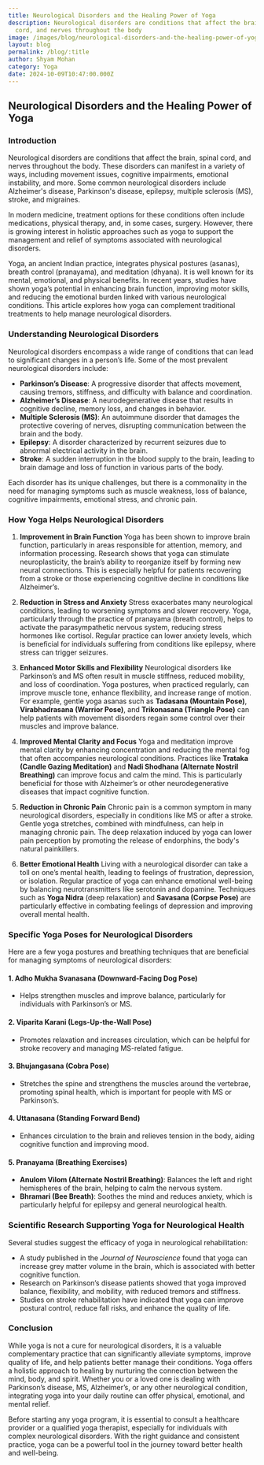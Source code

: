 ```yaml
---
title: Neurological Disorders and the Healing Power of Yoga
description: Neurological disorders are conditions that affect the brain, spinal
  cord, and nerves throughout the body
image: /images/blog/neurological-disorders-and-the-healing-power-of-yoga.webp
layout: blog
permalink: /blog/:title
author: Shyam Mohan
category: Yoga
date: 2024-10-09T10:47:00.000Z
---
```

## Neurological Disorders and the Healing Power of Yoga

### Introduction

Neurological disorders are conditions that affect the brain, spinal cord, and nerves throughout the body. These disorders can manifest in a variety of ways, including movement issues, cognitive impairments, emotional instability, and more. Some common neurological disorders include Alzheimer's disease, Parkinson's disease, epilepsy, multiple sclerosis (MS), stroke, and migraines. 

In modern medicine, treatment options for these conditions often include medications, physical therapy, and, in some cases, surgery. However, there is growing interest in holistic approaches such as yoga to support the management and relief of symptoms associated with neurological disorders. 

Yoga, an ancient Indian practice, integrates physical postures (asanas), breath control (pranayama), and meditation (dhyana). It is well known for its mental, emotional, and physical benefits. In recent years, studies have shown yoga’s potential in enhancing brain function, improving motor skills, and reducing the emotional burden linked with various neurological conditions. This article explores how yoga can complement traditional treatments to help manage neurological disorders.

### Understanding Neurological Disorders

Neurological disorders encompass a wide range of conditions that can lead to significant changes in a person’s life. Some of the most prevalent neurological disorders include:

- **Parkinson’s Disease**: A progressive disorder that affects movement, causing tremors, stiffness, and difficulty with balance and coordination.
- **Alzheimer’s Disease**: A neurodegenerative disease that results in cognitive decline, memory loss, and changes in behavior.
- **Multiple Sclerosis (MS)**: An autoimmune disorder that damages the protective covering of nerves, disrupting communication between the brain and the body.
- **Epilepsy**: A disorder characterized by recurrent seizures due to abnormal electrical activity in the brain.
- **Stroke**: A sudden interruption in the blood supply to the brain, leading to brain damage and loss of function in various parts of the body.

Each disorder has its unique challenges, but there is a commonality in the need for managing symptoms such as muscle weakness, loss of balance, cognitive impairments, emotional stress, and chronic pain.

### How Yoga Helps Neurological Disorders

1. **Improvement in Brain Function**
   Yoga has been shown to improve brain function, particularly in areas responsible for attention, memory, and information processing. Research shows that yoga can stimulate neuroplasticity, the brain’s ability to reorganize itself by forming new neural connections. This is especially helpful for patients recovering from a stroke or those experiencing cognitive decline in conditions like Alzheimer’s.

2. **Reduction in Stress and Anxiety**
   Stress exacerbates many neurological conditions, leading to worsening symptoms and slower recovery. Yoga, particularly through the practice of pranayama (breath control), helps to activate the parasympathetic nervous system, reducing stress hormones like cortisol. Regular practice can lower anxiety levels, which is beneficial for individuals suffering from conditions like epilepsy, where stress can trigger seizures.

3. **Enhanced Motor Skills and Flexibility**
   Neurological disorders like Parkinson’s and MS often result in muscle stiffness, reduced mobility, and loss of coordination. Yoga postures, when practiced regularly, can improve muscle tone, enhance flexibility, and increase range of motion. For example, gentle yoga asanas such as **Tadasana (Mountain Pose)**, **Virabhadrasana (Warrior Pose)**, and **Trikonasana (Triangle Pose)** can help patients with movement disorders regain some control over their muscles and improve balance.

4. **Improved Mental Clarity and Focus**
   Yoga and meditation improve mental clarity by enhancing concentration and reducing the mental fog that often accompanies neurological conditions. Practices like **Trataka (Candle Gazing Meditation)** and **Nadi Shodhana (Alternate Nostril Breathing)** can improve focus and calm the mind. This is particularly beneficial for those with Alzheimer’s or other neurodegenerative diseases that impact cognitive function.

5. **Reduction in Chronic Pain**
   Chronic pain is a common symptom in many neurological disorders, especially in conditions like MS or after a stroke. Gentle yoga stretches, combined with mindfulness, can help in managing chronic pain. The deep relaxation induced by yoga can lower pain perception by promoting the release of endorphins, the body's natural painkillers.

6. **Better Emotional Health**
   Living with a neurological disorder can take a toll on one’s mental health, leading to feelings of frustration, depression, or isolation. Regular practice of yoga can enhance emotional well-being by balancing neurotransmitters like serotonin and dopamine. Techniques such as **Yoga Nidra** (deep relaxation) and **Savasana (Corpse Pose)** are particularly effective in combating feelings of depression and improving overall mental health.

### Specific Yoga Poses for Neurological Disorders

Here are a few yoga postures and breathing techniques that are beneficial for managing symptoms of neurological disorders:

#### 1. **Adho Mukha Svanasana (Downward-Facing Dog Pose)**
   - Helps strengthen muscles and improve balance, particularly for individuals with Parkinson’s or MS.

#### 2. **Viparita Karani (Legs-Up-the-Wall Pose)**
   - Promotes relaxation and increases circulation, which can be helpful for stroke recovery and managing MS-related fatigue.

#### 3. **Bhujangasana (Cobra Pose)**
   - Stretches the spine and strengthens the muscles around the vertebrae, promoting spinal health, which is important for people with MS or Parkinson’s.

#### 4. **Uttanasana (Standing Forward Bend)**
   - Enhances circulation to the brain and relieves tension in the body, aiding cognitive function and improving mood.

#### 5. **Pranayama (Breathing Exercises)**
   - **Anulom Vilom (Alternate Nostril Breathing)**: Balances the left and right hemispheres of the brain, helping to calm the nervous system.
   - **Bhramari (Bee Breath)**: Soothes the mind and reduces anxiety, which is particularly helpful for epilepsy and general neurological health.

### Scientific Research Supporting Yoga for Neurological Health

Several studies suggest the efficacy of yoga in neurological rehabilitation:

- A study published in the *Journal of Neuroscience* found that yoga can increase grey matter volume in the brain, which is associated with better cognitive function.
- Research on Parkinson’s disease patients showed that yoga improved balance, flexibility, and mobility, with reduced tremors and stiffness.
- Studies on stroke rehabilitation have indicated that yoga can improve postural control, reduce fall risks, and enhance the quality of life.

### Conclusion

While yoga is not a cure for neurological disorders, it is a valuable complementary practice that can significantly alleviate symptoms, improve quality of life, and help patients better manage their conditions. Yoga offers a holistic approach to healing by nurturing the connection between the mind, body, and spirit. Whether you or a loved one is dealing with Parkinson’s disease, MS, Alzheimer’s, or any other neurological condition, integrating yoga into your daily routine can offer physical, emotional, and mental relief.

Before starting any yoga program, it is essential to consult a healthcare provider or a qualified yoga therapist, especially for individuals with complex neurological disorders. With the right guidance and consistent practice, yoga can be a powerful tool in the journey toward better health and well-being.
